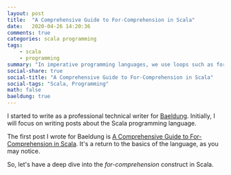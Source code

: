 ```yaml
---
layout: post
title:  "A Comprehensive Guide to For-Comprehension in Scala"
date:   2020-04-26 14:20:36
comments: true
categories: scala programming
tags:
    - scala
    - programming
summary: "In imperative programming languages, we use loops such as for-loop and while-loop to iterate over collections. The Scala programming language introduced a new kind of loop: the for-comprehension. Its use goes far beyond simply looping over collections, helping us to deal with the complexity of the syntax when using a functional approach to programming."
social-share: true
social-title: "A Comprehensive Guide to For-Comprehension in Scala"
social-tags: "Scala, Programming"
math: false
baeldung: true
---
```


I started to write as a professional technical writer for [Baeldung](https://www.baeldung.com/). Initially, I will focus on writing posts about the Scala programming language.

The first post I wrote for Baeldung is [A Comprehensive Guide to For-Comprehension in Scala](https://www.baeldung.com/scala/for-comprehension). It's a return to the basics of the language, as you may notice.

So, let's have a deep dive into the _for-comprehension_ construct in Scala.